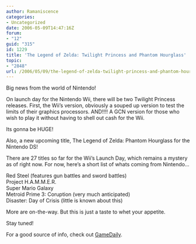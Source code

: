 ```yaml
---
author: Ramaniscence
categories:
- Uncategorized
date: 2006-05-09T14:47:16Z
forum:
- "12"
guid: "315"
id: 1229
title: 'The Legend of Zelda: Twilight Princess and Phantom Hourglass'
topic:
- "2848"
url: /2006/05/09/the-legend-of-zelda-twilight-princess-and-phantom-hourglass/
---
```


Big news from the world of Nintendo!

On launch day for the Nintendo Wii, there will be two Twilight Princess releases. First, the Wii&#8217;s version, obviously a souped up version to test the limits of their graphics processors. AND!!!! A GCN version for those who wish to play it without having to shell out cash for the Wii.
  
Its gonna be HUGE!

Also, a new upcoming title, The Legend of Zelda: Phantom Hourglass for the Nintendo DS!

There are 27 titles so far for the Wii&#8217;s Launch Day, which remains a mystery as of right now. For now, here&#8217;s a short list of whats coming from Nintendo&#8230;

Red Steel (features gun battles and sword battles)  
Project H.A.M.M.E.R.  
Super Mario Galaxy  
Metroid Prime 3: Coruption (very much anticipated)  
Disaster: Day of Crisis (little is known about this)

More are on-the-way. But this is just a taste to whet your appetite.

Stay tuned!

For a good source of info, check out <a href="http://www.gamedaily.com/e3-2006/e3live.asp?p=&#038;fn=Nintendo-Press-Conference" target="_blank">GameDaily</a>.